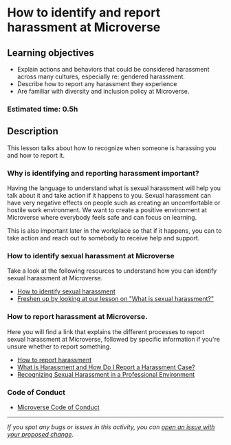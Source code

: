 # How to identify and report harassment at Microverse

## Learning objectives

- Explain actions and behaviors that could be considered harassment across many cultures, especially re: gendered harassment.
- Describe how to report any harassment they experience
- Are familiar with diversity and inclusion policy at Microverse.

### Estimated time: 0.5h

## Description

This lesson talks about how to recognize when someone is harassing you and how to report it.

### Why is identifying and reporting harassment important?

Having the language to understand what is sexual harassment will help you talk about it and take action if it happens to you. Sexual harassment can have very negative effects on people such as creating an uncomfortable or hostile work environment. We want to create a positive environment at Microverse where everybody feels safe and can focus on learning.

This is also important later in the workplace so that if it happens, you can to take action and reach out to somebody to receive help and support. 

### How to identify sexual harassment at Microverse

Take a look at the following resources to understand how you can identify sexual harassment at Microverse.

- [How to identify sexual harassment](https://www.youtube.com/watch?v=Ue3BTGW3uRQ)
- [Freshen up by looking at our lesson on "What is sexual harassment?"](https://github.com/microverseinc/curriculum-professional-skills/blob/main/soft-skills/working-with-diverse-teams-part-1.md)

### How to report harassment at Microverse.

Here you will find a link that explains the different processes to report sexual harassment at Microverse, followed by specific information if you're unsure whether to report something.

- [How to report harassment](https://microverse.zendesk.com/hc/en-us/articles/1500007989921-How-Do-I-Report-a-Violation-of-the-Code-of-Conduct-)
- [What is Harassment and How Do I Report a Harassment Case?](https://microverse.zendesk.com/hc/en-us/articles/1500004464202-I-am-in-Doubt-if-I-Should-Report-Harassment-Can-I-Know-More-About-the-Process-)
- [Recognizing Sexual Harassment in a Professional Environment](https://microverse.zendesk.com/hc/en-us/articles/1500003982322-How-Can-I-Recognize-Sexual-Harassment-in-a-Professional-Environment-)

### Code of Conduct

- [Microverse Code of Conduct](https://microverse.zendesk.com/hc/en-us/sections/4411468844435-Code-of-Conduct-)  



------

_If you spot any bugs or issues in this activity, you can [open an issue with your proposed change](https://github.com/microverseinc/curriculum-transversal-skills/blob/main/git-github/articles/open_issue.md)._
